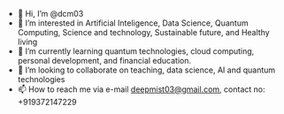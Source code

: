 - 👋 Hi, I’m @dcm03
- 👀 I’m interested in Artificial Inteligence, Data Science, Quantum Computing, Science and technology, Sustainable future, and Healthy living
- 🌱 I’m currently learning quantum technologies, cloud computing, personal development, and financial education. 
- 💞️ I’m looking to collaborate on teaching, data science, AI and quantum technologies
- 📫 How to reach me via e-mail deepmist03@gmail.com, contact no: +919372147229

<!---
dcm03/dcm03 is a ✨ special ✨ repository because its `README.md` (this file) appears on your GitHub profile.
You can click the Preview link to take a look at your changes.
--->
